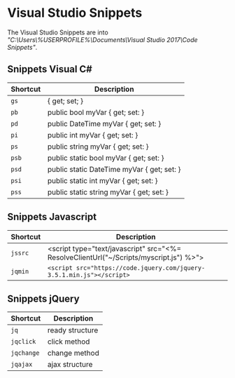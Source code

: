 # Visual Studio Snippets<br>

The Visual Studio Snippets are into *"C:\Users\\%USERPROFILE%\Documents\Visual Studio 2017\Code Snippets"*.<br>

## Snippets Visual C#

| Shortcut | Description |
| -------- | ---- |
| `gs` | { get; set; } |
| `pb` | public bool myVar { get; set: } |
| `pd` | public DateTime myVar { get; set: } |
| `pi` | public int myVar { get; set: } |
| `ps` | public string myVar { get; set: } |
| `psb` | public static bool myVar { get; set: } |
| `psd` | public static DateTime myVar { get; set: } |
| `psi` | public static int myVar { get; set: } |
| `pss` | public static string myVar { get; set: } |


## Snippets Javascript

| Shortcut | Description |
| -------- | ---- |
| `jssrc` | <script type="text/javascript" src="<%= ResolveClientUrl("~/Scripts/myscript.js") %>"></script> |
| `jqmin` | `<script src="https://code.jquery.com/jquery-3.5.1.min.js"></script>` |


## Snippets jQuery

| Shortcut | Description |
| -------- | ---- |
| `jq` | ready structure |
| `jqclick` | click method |
| `jqchange` | change method |
| `jqajax` | ajax structure |

